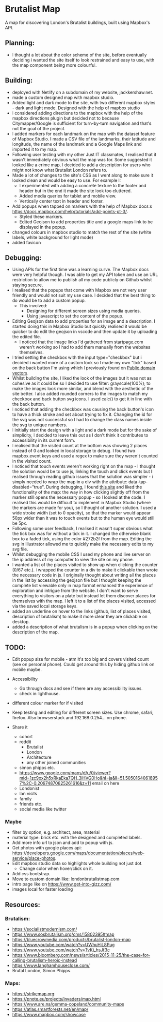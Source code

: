 # Brutalist Map

A map for discovering London's Brutalist buildings, built using Mapbox's API.

## Planning:

- I thought a lot about the color scheme of the site, before eventually deciding i wanted the site itself to look restrained and easy to use, with the map component being more colourful.

## Building:

- deployed with Netlify on a subdomain of my website, jackkershaw.net.
- made a custom designed map with mapbox studio.
- Added light and dark mode to the site, with two different mapbox styles - dark and light mode. Designed with the help of mapbox studio
- I considered adding directions to the mapbox with the help of the mapbox directions plugin but decided not to because Citymapper/Google is sufficient for turn-by-turn navigation and that's not the goal of the project.
- I added markers for each landmark on the map with the dataset feature of Mapbox Studio. I made a CSV file of the landmarks, their latitude and longitude, the name of the landmark and a Google Maps link and imported it to my map.
- Following user testing with my other Just IT classmates, I realised that it wasn't immediately obvious what the map was for. Some suggested it looked like a crime map. I decided to add a description for users who might not know what Brutalist London refers to.
- Made a lot of changes to the site's CSS as I went along to make sure it looked clean and would be easy to use. For example I:
  - I experimented with adding a concrete texture to the footer and header but in the end it made the site look too cluttered.
  - Added media queries for tablet and mobile view.
  - Vertically center text in header and footer.
- Add popups when tapped on markers with the help of Mapbox docs:s https://docs.mapbox.com/help/tutorials/add-points-pt-3/.
  - Styled these markers.
  - Edited Geojson to add properties title and a google maps link to be displayed in the popup.
- changed colours in mapbox studio to match the rest of the site (white labels, white background for light mode)
- added favicon

## Debugging:

- Using APIs for the first time was a learning curve. The Mapbox docs were very helpful though. I was able to get my API token and use an URL restriction to allow me to publish all my code publicly on Github whilst staying secure.
- I realised that the popups that come with Mapbox are not very user friendly and would not suit my use case. I decided that the best thing to do would be to add a custom popup.
  - This involved:
    - Designing for different screen sizes using media queries.
    - Using javascript to set the content of the popup.
- Editing Geojson data to add properties for an image and a description. I started doing this in Mapbox Studio but quickly realised it would be quicker to do edit the geojson in vscode and then update it by uploading the edited file.
  - I noticed that the image links I'd gathered from startpage.com weren't working so I had to add them manually from the websites themselves.
- I tried setting the checkbox with the input type="checkbox" but i decided i wanted more of a custom look so I made my own "tick" based on the back button I'm using which I previously found on [Public domain vectors](https://publicdomainvectors.org).
- Whilst building the site, I liked the look of the images but it was not as cohesive as it could be so I decided to use filter: grayscale(100%); to make the images look more similar, and blend with the aesthetic of the site better. I also added rounded corners to the images to match my checkbox and back button svg icons. I used calc() to get it in line with the back button.
- I noticed that adding the checkbox was causing the back button's icon to have a thick stroke and set about trying to fix it. Changing the id for the svg was not successful so I had to change the class names inside the svg to unique numbers.
- I initially start the design with a light and a dark mode but for the sake of simplicity, I decided to leave this out as I don't think it contributes to accessibility in its current form.
- I realised that the visited count at the bottom was showing 2 places instead of 0 and looked in local storage to debug. I found two mapbox.event keys and used a regex to make sure they weren't counted in the visited count.
- I noticed that touch events weren't working right on the map - I thought the solution would be to use js, linking the touch and click events but I realised through reading github issues that the solution was simpler - i simply needed to wrap the map in a div with the attribute: data-tap-disabled="true". During debugging, I found [this site](https://www.charlemagne-icon.ac.uk/trail/claverley-church-trail/) and liked the functionality of the map: the way in how clicking slightly off from the marker still opens the necessary popup - so I looked at the code. I realised this would be difficult to implement in Mapbox Studio (where the markers are made for you), so I thought of another solution. I used a wide stroke width (set to 0 opacity), so that the marker would appear 50px wider than it was to touch events but to the human eye would still be 5px.
- Following some user feedback, I realised it wasn't super obvious what the tick box was for without a tick in it. I changed the otherwise blank box to a faded tick, using the color #272b2f from the map. Editing the svg in Illustrator allowed me to quickly make the necessary edits to my svg file.
- Whilst debugging the mobile CSS I used my phone and live server on the ip address of my computer to view the site on my phone.
- I wanted a list of the places visited to show up when clicking the counter (0/67 etc.). i wrapped the counter in a div to make it clickable then wrote the necessary code in js. I originally thought about writing all the places in the list by accessing the geojson file but I thought keeping the complete list viewable only in map format enhanced the experience of exploration and intrigue from the website. I don't want to serve everything to visitors on a plate but instead let them discover places for themselves with the map. I left it to a list of the places visited, accessed via the saved local storage keys.
- added an underline on hover to the links (github, list of places visited, description of brutalism) to make it more clear they are clickable on desktop.
- added a description of what brutalism is in a popup when clicking on the description of the map.

## TODO:

- Edit popup size for mobile - atm it's too big and covers visited count (see on personal phone). Could get around this by hiding github link on mobile maybe.

- Accessibility

  - Go through docs and see if there are any accessibility issues.
  - check in lighthouse.

- different colour marker for if visited

- Keep testing and editing for different screen sizes. Use chrome, safari, firefox. Also browserstack and 192.168.0.254... on phone.

- Share it
  - cohort
  - reddit
    - Brutalist
    - London
    - Architecture
    - any other joined communities
  - simon phipps etc.
  - https://www.google.com/maps/d/u/0/viewer?mid=1zc9ox2h5xRkaEka7QH_3iHVG0Ho&hl=ja&ll=51.50501640618957%2C-0.20974870825261616&z=11 email on here
  - Londonist
  - Ian visits
  - family
  - friends etc.
  - social media like twitter

### Maybe

- filter by option, e.g. architect, area, material
- material type: brick etc. with the designed and completed labels.
- Add more info url to json and add to popup with js.
- Get photos with google places api: https://developers.google.com/maps/documentation/places/web-service/place-photos.
- Edit mapbox studio data so highlights whole building not just dot.
  - Change color when hover/click on it.
- Add css bootstrap.
- Move to custom domain like: londonbrutalistmap.com
- intro page like on https://www.get-into-gizz.com/
- images local for faster loading

## Resources:

### Brutalism:

- https://socialistmodernism.com/
- https://www.sosbrutalism.org/cms/15802395#map
- https://bluecrowmedia.com/products/brutalist-london-map
- https://www.youtube.com/watch?v=UWhuHiL8Pug
- https://www.youtube.com/watch?v=TvKi_hsJf3c
- https://www.bloomberg.com/news/articles/2015-11-25/the-case-for-calling-brutalism-heroic-instead
- https://www.langhamhouseclose.com/
- Brutal London, Simon Phipps

### Maps:

- https://strikemap.org
- https://pnote.eu/projects/invaders/map.html
- https://www.are.na/gemma-copeland/community-maps
- https://atlas.smartforests.net/en/map/
- https://www.mapbox.com/showcase
